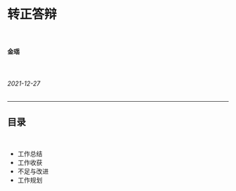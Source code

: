 <!-- classes: title -->

# 转正答辩

<br />

#### 金瑶

<br />

###### 2021-12-27

---

## 目录

<br />

- 工作总结
- 工作收获
- 不足与改进
- 工作规划
